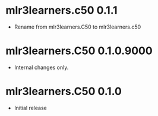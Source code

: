 # mlr3learners.c50 0.1.1

- Rename from mlr3learners.C50 to mlr3learners.c50


# mlr3learners.C50 0.1.0.9000

- Internal changes only.


# mlr3learners.C50 0.1.0

- Initial release


